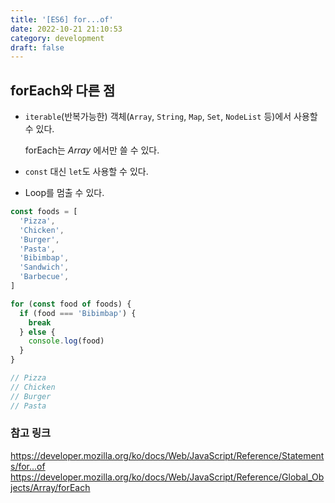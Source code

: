 ```yaml
---
title: '[ES6] for...of'
date: 2022-10-21 21:10:53
category: development
draft: false
---
```


## forEach와 다른 점

- `iterable`(반복가능한) 객체(`Array`, `String`, `Map`, `Set`, `NodeList` 등)에서 사용할 수 있다.

  forEach는 _Array_ 에서만 쓸 수 있다.

- `const` 대신 `let`도 사용할 수 있다.

- Loop를 멈출 수 있다.

```js
const foods = [
  'Pizza',
  'Chicken',
  'Burger',
  'Pasta',
  'Bibimbap',
  'Sandwich',
  'Barbecue',
]

for (const food of foods) {
  if (food === 'Bibimbap') {
    break
  } else {
    console.log(food)
  }
}
```

```js
// Pizza
// Chicken
// Burger
// Pasta
```

### 참고 링크

<https://developer.mozilla.org/ko/docs/Web/JavaScript/Reference/Statements/for...of>
<https://developer.mozilla.org/ko/docs/Web/JavaScript/Reference/Global_Objects/Array/forEach>
